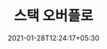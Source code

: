 ---
title: "스택 오버플로"
date: 2021-01-28T12:24:17+05:30
description: "Teams 용 Stack Overflow는 사용자와 동료가 정보를 찾고 공유 할 수있는 안전한 비공개 공간입니다. 더 알아보기 . 우리는 코딩하는 3 명 미만입니다. 우리는 개발자에게 권한을 부여하고 생산성, 성장 및 발견을 가능하게하는 솔루션에 연결하는 제품을 구축합니다."
weight: 1
link: https://stackoverflow.com/
repo: https://stackoverflow.com/
pinned: true
thumb: community/stack_overflow.jpg
---
